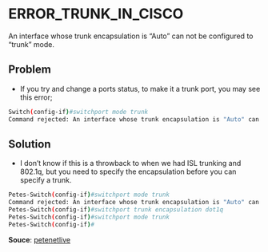 # ERROR_TRUNK_IN_CISCO
An interface whose trunk encapsulation is “Auto” can not be configured to “trunk” mode.
## Problem
- If you try and change a ports status, to make it a trunk port, you may see this error;
```sh
Switch(config-if)#switchport mode trunk
Command rejected: An interface whose trunk encapsulation is "Auto" can not be configured to "trunk" mode.
```

## Solution
- I don’t know if this is a throwback to when we had ISL trunking and 802.1q, but you need to specify the encapsulation before you can specify a trunk.
```sh
Petes-Switch(config-if)#switchport mode trunk
Command rejected: An interface whose trunk encapsulation is "Auto" can not be configured to "trunk" mode.
Petes-Switch(config-if)#switchport trunk encapsulation dot1q
Petes-Switch(config-if)#switchport mode trunk
Petes-Switch(config-if)#
```
**Souce**: [petenetlive](https://www.petenetlive.com/KB/Article/0001167)
